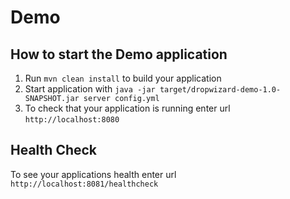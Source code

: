 # Demo

How to start the Demo application
---

1. Run `mvn clean install` to build your application
1. Start application with `java -jar target/dropwizard-demo-1.0-SNAPSHOT.jar server config.yml`
1. To check that your application is running enter url `http://localhost:8080`

Health Check
---

To see your applications health enter url `http://localhost:8081/healthcheck`
